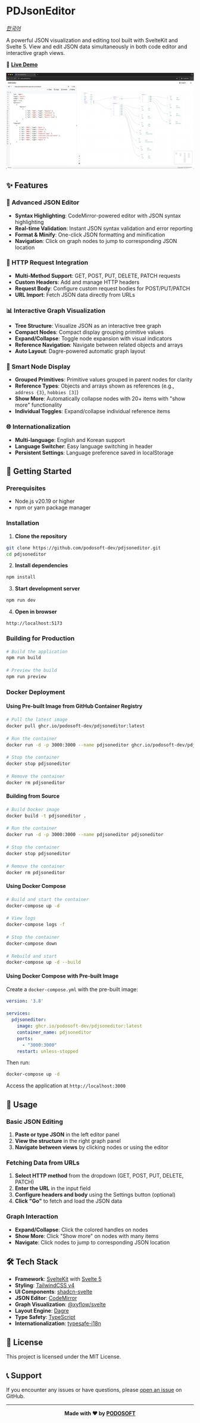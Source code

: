# PDJsonEditor

*[한국어](README-ko.md)*

A powerful JSON visualization and editing tool built with SvelteKit and Svelte 5. View and edit JSON data simultaneously in both code editor and interactive graph views.

🔗 **[Live Demo](https://json.podosoft.io)**

![PDJsonEditor Screenshot](screenshots/pdjsoneditor.png)

## ✨ Features

### 📝 Advanced JSON Editor
- **Syntax Highlighting**: CodeMirror-powered editor with JSON syntax highlighting
- **Real-time Validation**: Instant JSON syntax validation and error reporting
- **Format & Minify**: One-click JSON formatting and minification
- **Navigation**: Click on graph nodes to jump to corresponding JSON location

### 🔗 HTTP Request Integration
- **Multi-Method Support**: GET, POST, PUT, DELETE, PATCH requests
- **Custom Headers**: Add and manage HTTP headers
- **Request Body**: Configure custom request bodies for POST/PUT/PATCH
- **URL Import**: Fetch JSON data directly from URLs

### 📊 Interactive Graph Visualization
- **Tree Structure**: Visualize JSON as an interactive tree graph
- **Compact Nodes**: Compact display grouping primitive values
- **Expand/Collapse**: Toggle node expansion with visual indicators
- **Reference Navigation**: Navigate between related objects and arrays
- **Auto Layout**: Dagre-powered automatic graph layout

### 🎯 Smart Node Display
- **Grouped Primitives**: Primitive values grouped in parent nodes for clarity
- **Reference Types**: Objects and arrays shown as references (e.g., `address {3}`, `hobbies [3]`)
- **Show More**: Automatically collapse nodes with 20+ items with "show more" functionality
- **Individual Toggles**: Expand/collapse individual reference items

### 🌐 Internationalization
- **Multi-language**: English and Korean support
- **Language Switcher**: Easy language switching in header
- **Persistent Settings**: Language preference saved in localStorage

## 🚀 Getting Started

### Prerequisites
- Node.js v20.19 or higher
- npm or yarn package manager

### Installation

1. **Clone the repository**
```bash
git clone https://github.com/podosoft-dev/pdjsoneditor.git
cd pdjsoneditor
```

2. **Install dependencies**
```bash
npm install
```

3. **Start development server**
```bash
npm run dev
```

4. **Open in browser**
```
http://localhost:5173
```

### Building for Production

```bash
# Build the application
npm run build

# Preview the build
npm run preview
```

### Docker Deployment

#### Using Pre-built Image from GitHub Container Registry

```bash
# Pull the latest image
docker pull ghcr.io/podosoft-dev/pdjsoneditor:latest

# Run the container
docker run -d -p 3000:3000 --name pdjsoneditor ghcr.io/podosoft-dev/pdjsoneditor:latest

# Stop the container
docker stop pdjsoneditor

# Remove the container
docker rm pdjsoneditor
```

#### Building from Source

```bash
# Build Docker image
docker build -t pdjsoneditor .

# Run the container
docker run -d -p 3000:3000 --name pdjsoneditor pdjsoneditor

# Stop the container
docker stop pdjsoneditor

# Remove the container
docker rm pdjsoneditor
```

#### Using Docker Compose

```bash
# Build and start the container
docker-compose up -d

# View logs
docker-compose logs -f

# Stop the container
docker-compose down

# Rebuild and start
docker-compose up -d --build
```

#### Using Docker Compose with Pre-built Image

Create a `docker-compose.yml` with the pre-built image:

```yaml
version: '3.8'

services:
  pdjsoneditor:
    image: ghcr.io/podosoft-dev/pdjsoneditor:latest
    container_name: pdjsoneditor
    ports:
      - "3000:3000"
    restart: unless-stopped
```

Then run:
```bash
docker-compose up -d
```

Access the application at `http://localhost:3000`

## 📖 Usage

### Basic JSON Editing
1. **Paste or type JSON** in the left editor panel
2. **View the structure** in the right graph panel
3. **Navigate between views** by clicking nodes or using the editor

### Fetching Data from URLs
1. **Select HTTP method** from the dropdown (GET, POST, PUT, DELETE, PATCH)
2. **Enter the URL** in the input field
3. **Configure headers and body** using the Settings button (optional)
4. **Click "Go"** to fetch and load the JSON data

### Graph Interaction
- **Expand/Collapse**: Click the colored handles on nodes
- **Show More**: Click "Show more" on nodes with many items
- **Navigate**: Click nodes to jump to corresponding JSON location

## 🛠️ Tech Stack

- **Framework**: [SvelteKit](https://svelte.dev/docs/kit) with [Svelte 5](https://svelte.dev/)
- **Styling**: [TailwindCSS v4](https://tailwindcss.com/)
- **UI Components**: [shadcn-svelte](https://www.shadcn-svelte.com/)
- **JSON Editor**: [CodeMirror](https://codemirror.net/)
- **Graph Visualization**: [@xyflow/svelte](https://xyflow.com/)
- **Layout Engine**: [Dagre](https://github.com/dagrejs/dagre)
- **Type Safety**: [TypeScript](https://www.typescriptlang.org/)
- **Internationalization**: [typesafe-i18n](https://github.com/ivanhofer/typesafe-i18n)

## 📝 License

This project is licensed under the MIT License.

## 📞 Support

If you encounter any issues or have questions, please [open an issue](https://github.com/podosoft-dev/pdjsoneditor/issues) on GitHub.

---

<div align="center">
  <strong>Made with ❤️ by <a href="https://podosoft.io">PODOSOFT</a></strong>
</div>